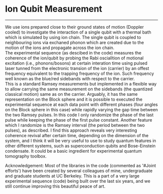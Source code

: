 # Ion Qubit Measurement
---------------
We use ions prepared close to their ground states of motion (Doppler cooled) to investigate the interaction of a single qubit with a thermal bath which is simulated by using ion chain. The single qubit is coupled to neighbouring ions via exchaned phonon which are created due to the motion of the ions and propagate across the ion chain.   
The experimental sequence (as descibed in the code) measures the coherence of the ion/qubit by probing the Rabi oscialltion of motional excitation (i.e., phonons/bosons) at certain interation time using pulsed laser tunned from the electronic transion of the ion (carrier) by an offest frequency equivalent to the trapping frequency of the ion. Such frequency well known as the blue/red sidebands with respect to the carrier.  
This is a standard Ramsey measurements but implemented in a flexible way to allow carrying the same measurement on the sidebands (the quantized classical motion) same as on the carrier. Arguably, it has the same representation on the Block sphere and it is possible to executed the experimental sequence at each data point with different phases (four angles on the Block sphere in this case) while rapidly varying the gap time between the two Ramsey pulses. In this code I only randomize the phase of the last pulse while keeping the phase of the first pulse constant. Another feature which I randomize is the Ramsey interval (the period between the two pulses), as described. 
I find this approach reveals very interesting coherence revival after certain time, depending on the dimension of the system, and I think it will be very useful to use to study quantum features in other different systems, such as superconduction qubits and Bose-Einstein condensate. It could be a basic ingredient for experimental quantum tomography toolbox.  

Acknowledgement: Most of the libraries in the code (commented as '#Joint efforts') have been created by several colleagues of mine, undergraduate and graduate students at UC Berkeley. This is a part of a very large experimental sequence (code) being built over the last six years, and we still continue improving this beautiful peace of art. 

